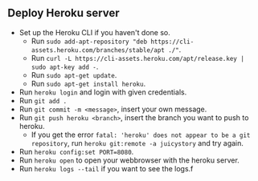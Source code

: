 ## Deploy Heroku server
* Set up the Heroku CLI if you haven't done so.
  * Run `sudo add-apt-repository "deb https://cli-assets.heroku.com/branches/stable/apt ./"`.
  * Run `curl -L https://cli-assets.heroku.com/apt/release.key | sudo apt-key add -`.
  * Run `sudo apt-get update`.
  * Run `sudo apt-get install heroku`.
* Run `heroku login` and login with given credentials.
* Run `git add .`
* Run `git commit -m <message>`, insert your own message.
* Run `git push heroku <branch>`, insert the branch you want to push to heroku.
  * If you get the error `fatal: 'heroku' does not appear to be a git repository`, run `heroku git:remote -a juicystory` and try again.
* Run `heroku config:set PORT=8080`.
* Run `heroku open` to open your webbrowser with the heroku server.
* Run `heroku logs --tail` if you want to see the logs.f
